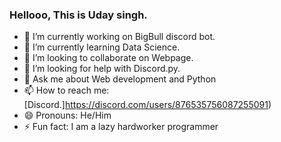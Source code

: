 ### Hellooo, This is Uday singh.

- 🔭 I’m currently working on BigBull discord bot.
- 🌱 I’m currently learning Data Science.
- 👯 I’m looking to collaborate on Webpage.
- 🤔 I’m looking for help with Discord.py.
- 💬 Ask me about Web development and Python
- 📫 How to reach me: [Discord.]https://discord.com/users/876535756087255091)
- 😄 Pronouns: He/Him
- ⚡ Fun fact: I am a lazy hardworker programmer

